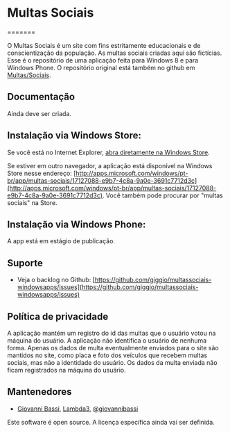 ﻿# Multas Sociais
=======

O Multas Sociais é um site com fins estritamente educacionais e de conscientização da população. As multas sociais criadas aqui são fictícias.
Esse é o repositório de uma aplicação feita para Windows 8 e para Windows Phone. O repositório original está também no github em [Multas/Sociais](https://github.com/multas/sociais).

## Documentação

Ainda deve ser criada.

## Instalação via Windows Store:

Se você está no Internet Explorer, <a href="ms-windows-store:PDP?PFN=Lambda3.MultasSociais_1fx9nq2s82xrm">abra diretamente na Windows Store</a>.

Se estiver em outro navegador, a aplicação está disponível na Windows Store nesse endereço: [http://apps.microsoft.com/windows/pt-br/app/multas-sociais/17127088-e9b7-4c8a-9a0e-3691c7712d3c](http://apps.microsoft.com/windows/pt-br/app/multas-sociais/17127088-e9b7-4c8a-9a0e-3691c7712d3c). Você também pode procurar por "multas sociais" na Store.

## Instalação via Windows Phone:

A app está em estágio de publicação.

## Suporte

* Veja o backlog no Github: [https://github.com/giggio/multassociais-windowsapps/issues](https://github.com/giggio/multassociais-windowsapps/issues)

## Política de privacidade

A aplicação mantém um registro do id das multas que o usuário votou na máquina do usuário. A aplicação não identifica o usuário de nenhuma forma. Apenas os dados de multa eventualmente enviados para o site são mantidos no site, como placa e foto dos veículos que recebem multas sociais, mas não a identidade do usuário. Os dados da multa enviada não ficam registrados na máquina do usuário.

## Mantenedores

* [Giovanni Bassi](http://blog.lambda3.com.br/L3/giovannibassi/), [Lambda3](http://www.lambda3.com.br), [@giovannibassi](http://twitter.com/giovannibassi)

Este software é open source. A licença específica ainda vai ser definida.